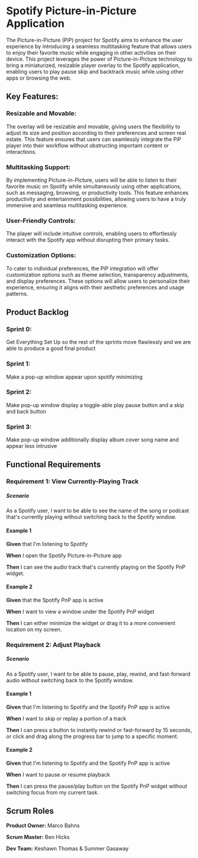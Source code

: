 # Spotify Picture-in-Picture Application
The Picture-in-Picture (PiP) project for Spotify aims to enhance the user experience by introducing a seamless multitasking feature that allows users to enjoy their favorite music while engaging in other activities on their device. This project leverages the power of Picture-in-Picture technology to bring a miniaturized, resizable player overlay to the Spotify application, enabling users to play pause skip and backtrack music while using other apps or browsing the web.

## Key Features:
### **Resizable and Movable:** 
The overlay will be resizable and movable, giving users the flexibility to adjust its size and position according to their preferences and screen real estate. This feature ensures that users can seamlessly integrate the PiP player into their workflow without obstructing important content or interactions.

### **Multitasking Support:** 
By implementing Picture-in-Picture, users will be able to listen to their favorite music on Spotify while simultaneously using other applications, such as messaging, browsing, or productivity tools. This feature enhances productivity and entertainment possibilities, allowing users to have a truly immersive and seamless multitasking experience.

### **User-Friendly Controls:** 
The player will include intuitive controls, enabling users to effortlessly interact with the Spotify app without disrupting their primary tasks. 

### **Customization Options:** 
To cater to individual preferences, the PiP integration will offer customization options such as theme selection, transparency adjustments, and display preferences. These options will allow users to personalize their experience, ensuring it aligns with their aesthetic preferences and usage patterns.

## Product Backlog
### Sprint 0:
Get Everything Set Up so the rest of the sprints move flawlessly and we are able to produce a good final product

### Sprint 1:
Make a pop-up window appear upon spotify minimizing

### Sprint 2:
Make pop-up window display a toggle-able play pause button and a skip and back button

### Sprint 3:
Make pop-up window additionally display album cover song name and appear less intrusive

## Functional Requirements
### Requirement 1: View Currently-Playing Track
##### Scenario
As a Spotify user, I want to be able to see the name of the song or podcast that's currently playing without switching back to the Spotify window.

#### Example 1
**Given** that I'm listening to Spotify

**When** I open the Spotify Picture-in-Picture app

**Then** I can see the audio track that's currently playing on the Spotify PnP widget.

#### Example 2
**Given** that the Spotify PnP app is active

**When** I want to view a window under the Spotify PnP widget

**Then** I can either minimize the widget or drag it to a more convenient location on my screen.

### Requirement 2: Adjust Playback
##### Scenario
As a Spotify user, I want to be able to pause, play, rewind, and fast-forward audio without switching back to the Spotify window.

#### Example 1
**Given** that I'm listening to Spotify and the Spotify PnP app is active

**When** I want to skip or replay a portion of a track

**Then** I can press a button to instantly rewind or fast-forward by 15 seconds, or click and drag along the progress bar to jump to a specific moment.

#### Example 2
**Given** that I'm listening to Spotify and the Spotify PnP app is active

**When** I want to pause or resume playback

**Then** I can press the pause/play button on the Spotify PnP widget without switching focus from my current task.

## Scrum Roles
**Product Owner:** Marco Bahns

**Scrum Master:** Ben Hicks

**Dev Team:** Keshawn Thomas & Summer Gasaway

